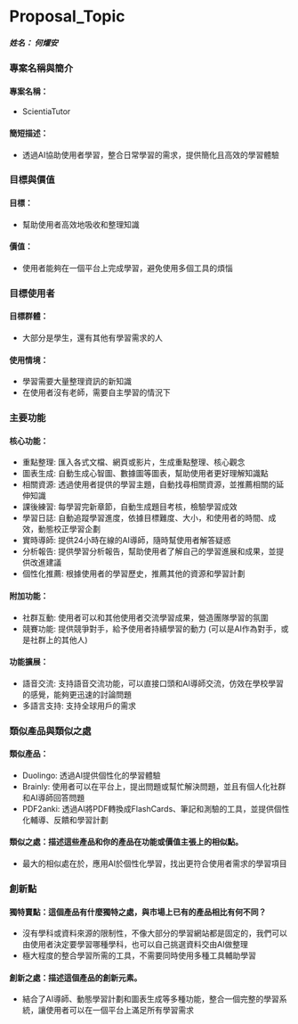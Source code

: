 # Proposal_Topic

##### 姓名： 何燿安

### 專案名稱與簡介

#### 專案名稱：

-   ScientiaTutor

#### 簡短描述：

-   透過AI協助使用者學習，整合日常學習的需求，提供簡化且高效的學習體驗

### 目標與價值

#### 目標：

-   幫助使用者高效地吸收和整理知識

#### 價值：

-   使用者能夠在一個平台上完成學習，避免使用多個工具的煩惱

### 目標使用者

#### 目標群體：

-   大部分是學生，還有其他有學習需求的人

#### 使用情境：

-   學習需要大量整理資訊的新知識
-   在使用者沒有老師，需要自主學習的情況下

### 主要功能

#### 核心功能：

-   重點整理: 匯入各式文檔、網頁或影片，生成重點整理、核心觀念
-   圖表生成: 自動生成心智圖、數據圖等圖表，幫助使用者更好理解知識點
-   相關資源: 透過使用者提供的學習主題，自動找尋相關資源，並推薦相關的延伸知識
-   課後練習: 每學習完新章節，自動生成題目考核，檢驗學習成效
-   學習日誌: 自動追蹤學習進度，依據目標難度、大小，和使用者的時間、成效，動態校正學習企劃
-   實時導師: 提供24小時在線的AI導師，隨時幫使用者解答疑惑
-   分析報告: 提供學習分析報告，幫助使用者了解自己的學習進展和成果，並提供改進建議
-   個性化推薦: 根據使用者的學習歷史，推薦其他的資源和學習計劃

#### 附加功能：

-   社群互動: 使用者可以和其他使用者交流學習成果，營造團隊學習的氛圍
-   競賽功能: 提供競爭對手，給予使用者持續學習的動力 (可以是AI作為對手，或是社群上的其他人)

#### 功能擴展：

-   語音交流: 支持語音交流功能，可以直接口頭和AI導師交流，仿效在學校學習的感覺，能夠更迅速的討論問題
-   多語言支持: 支持全球用戶的需求

### 類似產品與類似之處

#### 類似產品：

-   Duolingo: 透過AI提供個性化的學習體驗
-   Brainly:  使用者可以在平台上，提出問題或幫忙解決問題，並且有個人化社群和AI導師回答問題
-   PDF2anki: 透過AI將PDF轉換成FlashCards、筆記和測驗的工具，並提供個性化輔導、反饋和學習計劃

#### 類似之處：描述這些產品和你的產品在功能或價值主張上的相似點。

-   最大的相似處在於，應用AI於個性化學習，找出更符合使用者需求的學習項目

### 創新點

#### 獨特賣點：這個產品有什麼獨特之處，與市場上已有的產品相比有何不同？

-   沒有學科或資料來源的限制性，不像大部分的學習網站都是固定的，我們可以由使用者決定要學習哪種學科，也可以自己挑選資料交由AI做整理
-   極大程度的整合學習所需的工具，不需要同時使用多種工具輔助學習

#### 創新之處：描述這個產品的創新元素。

-   結合了AI導師、動態學習計劃和圖表生成等多種功能，整合一個完整的學習系統，讓使用者可以在一個平台上滿足所有學習需求
